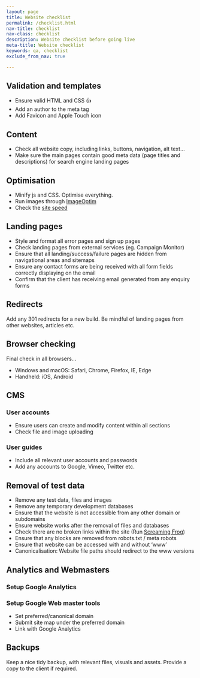 ```yaml
---
layout: page
title: Website checklist
permalink: /checklist.html
nav-title: checklist
nav-class: checklist
description: Website checklist before going live
meta-title: Website checklist
keywords: qa, checklist
exclude_from_nav: true

---
```


## Validation and templates

* Ensure valid HTML and CSS 👍
* Add an author to the meta tag
* Add Favicon and Apple Touch icon

## Content

* Check all website copy, including links, buttons, navigation, alt text...
* Make sure the main pages contain good meta data (page titles and descriptions) for search engine landing pages

## Optimisation

* Minify js and CSS. Optimise everything.
* Run images through [ImageOptim](https://imageoptim.com/mac)
* Check the [site speed](https://developers.google.com/speed/pagespeed/insights/)

## Landing pages

* Style and format all error pages and sign up pages
* Check landing pages from external services (eg. Campaign Monitor)
* Ensure that all landing/success/failure pages are hidden from navigational areas and sitemaps
* Ensure any contact forms are being received with all form fields correctly displaying on the email
* Confirm that the client has receiving email generated from any enquiry forms

## Redirects

Add any 301 redirects for a new build. Be mindful of landing pages from other websites, articles etc.

## Browser checking

Final check in all browsers...

* Windows and macOS: Safari, Chrome, Firefox, IE, Edge
* Handheld: iOS, Android

## CMS

### User accounts

* Ensure users can create and modify content within all sections
* Check file and image uploading

### User guides

* Include all relevant user accounts and passwords
* Add any accounts to Google, Vimeo, Twitter etc. 

## Removal of test data

* Remove any test data, files and images
* Remove any temporary development databases
* Ensure that the website is not accessible from any other domain or subdomains
* Ensure website works after the removal of files and databases
* Check there are no broken links within the site (Run [Screaming Frog](https://www.screamingfrog.co.uk/seo-spider/))
* Ensure that any blocks are removed from robots.txt / meta robots
* Ensure that website can be accessed with and without ‘www’
* Canonicalisation: Website file paths should redirect to the www versions

## Analytics and Webmasters

### Setup Google Analytics

### Setup Google Web master tools

* Set preferred/canonical domain
* Submit site map under the preferred domain
* Link with Google Analytics

## Backups

Keep a nice tidy backup, with relevant files, visuals and assets. Provide a copy to the client if required.

